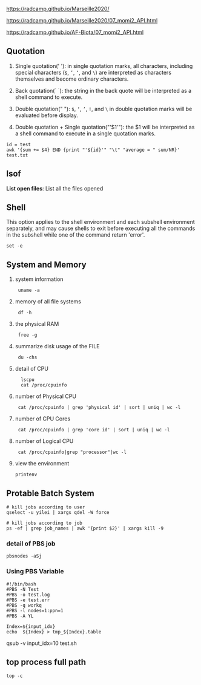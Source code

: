 https://radcamp.github.io/Marseille2020/

https://radcamp.github.io/Marseille2020/07_momi2_API.html

https://radcamp.github.io/AF-Biota/07_momi2_API.html

## Quotation

1. Single quotation(' '): in single quotation marks, all characters, including special characters (`$`, `’`, `‘`, and `\`) are interpreted as characters themselves and become ordinary characters.

2. Back quotation(\` \`): the string in the back quote will be interpreted as a shell command to execute.

3. Double quotation(" "): `$`, `‘`, `’`, `!`, and `\` in double quotation marks will be evaluated before display.

4. Double quotation + Single quotation("'$1'"): the $1 will be interpreted as a shell command to execute in a single quotation marks.

```
id = test
awk '{sum += $4} END {print "'${id}'" "\t" "average = " sum/NR}' test.txt
```
## lsof

**List open files**:  List all the files opened

## Shell

This option applies to the shell environment and each subshell environment separately, and may cause shells to exit before executing all the commands in the subshell while one of the command return 'error'.

```
set -e 
```

## System and Memory

1. system information

		uname -a

2. memory of all file systems

		df -h
		
3. the physical RAM

		free -g 
		
4. summarize disk usage of the FILE

		du -chs
		
5. detail of CPU

		 lscpu
		 cat /proc/cpuinfo

6. number of Physical CPU

		cat /proc/cpuinfo | grep 'physical id' | sort | uniq | wc -l
		
7. number of CPU Cores

		cat /proc/cpuinfo | grep 'core id' | sort | uniq | wc -l

8. number of Logical CPU

		cat /proc/cpuinfo|grep "processor"|wc -l

9.  view the environment

		printenv
		
## Protable Batch System

```
# kill jobs according to user
qselect -u yilei | xargs qdel -W force

# kill jobs according to job
ps -ef | grep job_names | awk '{print $2}' | xargs kill -9
```
### detail of PBS job
```
pbsnodes -aSj
```

### Using PBS Variable

```
#!/bin/bash
#PBS -N Test
#PBS -o test.log
#PBS -e test.err
#PBS -q workq
#PBS -l nodes=1:ppn=1
#PBS -A YL

Index=${input_idx}
echo  ${Index} > tmp_${Index}.table

```
qsub -v input_idx=10 test.sh


## top process full path

```
top -c
```
